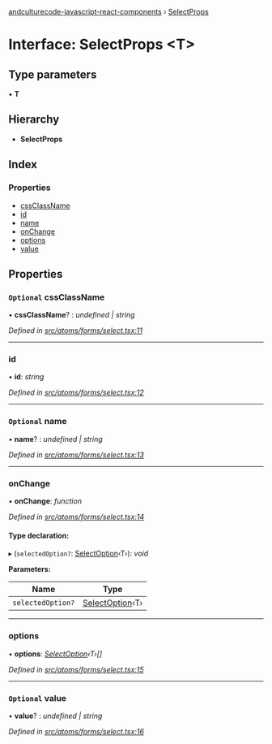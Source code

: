 [andculturecode-javascript-react-components](../README.md) › [SelectProps](selectprops.md)

# Interface: SelectProps <**T**>

## Type parameters

▪ **T**

## Hierarchy

* **SelectProps**

## Index

### Properties

* [cssClassName](selectprops.md#optional-cssclassname)
* [id](selectprops.md#id)
* [name](selectprops.md#optional-name)
* [onChange](selectprops.md#onchange)
* [options](selectprops.md#options)
* [value](selectprops.md#optional-value)

## Properties

### `Optional` cssClassName

• **cssClassName**? : *undefined | string*

*Defined in [src/atoms/forms/select.tsx:11](https://github.com/AndcultureCode/AndcultureCode.JavaScript.React.Components/blob/059eef4/src/atoms/forms/select.tsx#L11)*

___

###  id

• **id**: *string*

*Defined in [src/atoms/forms/select.tsx:12](https://github.com/AndcultureCode/AndcultureCode.JavaScript.React.Components/blob/059eef4/src/atoms/forms/select.tsx#L12)*

___

### `Optional` name

• **name**? : *undefined | string*

*Defined in [src/atoms/forms/select.tsx:13](https://github.com/AndcultureCode/AndcultureCode.JavaScript.React.Components/blob/059eef4/src/atoms/forms/select.tsx#L13)*

___

###  onChange

• **onChange**: *function*

*Defined in [src/atoms/forms/select.tsx:14](https://github.com/AndcultureCode/AndcultureCode.JavaScript.React.Components/blob/059eef4/src/atoms/forms/select.tsx#L14)*

#### Type declaration:

▸ (`selectedOption?`: [SelectOption](selectoption.md)‹T›): *void*

**Parameters:**

Name | Type |
------ | ------ |
`selectedOption?` | [SelectOption](selectoption.md)‹T› |

___

###  options

• **options**: *[SelectOption](selectoption.md)‹T›[]*

*Defined in [src/atoms/forms/select.tsx:15](https://github.com/AndcultureCode/AndcultureCode.JavaScript.React.Components/blob/059eef4/src/atoms/forms/select.tsx#L15)*

___

### `Optional` value

• **value**? : *undefined | string*

*Defined in [src/atoms/forms/select.tsx:16](https://github.com/AndcultureCode/AndcultureCode.JavaScript.React.Components/blob/059eef4/src/atoms/forms/select.tsx#L16)*
